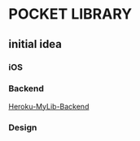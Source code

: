 # POCKET LIBRARY 
## initial idea

### iOS
### Backend

[Heroku-MyLib-Backend](https://github.com/JunyoungLim/Heroku-MyLib-Deployment)

### Design

